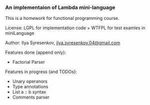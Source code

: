 ### An implementaion of Lambda mini-language

This is a homework for functional programming course.

License: LGPL for implementation code + WTFPL for test examles in miniLanguage

Author: Ilya Syresenkov, ilya.syresenkov.04@gmail.com

Features done (append only):

- Factorial Parser

Features in progress (and TODOs):

- Unary operanors 
- Type annotations
- List a :: b syntax
- Comments parser
